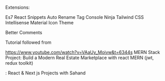 Extensions:

Es7 React Snippets
Auto Rename Tag
Console Ninja
Tailwind CSS Intellisense
Material Icon Theme

Better Comments

Tutorial followed from

https://www.youtube.com/watch?v=VAaUy_Moivw&t=6344s
MERN Stack Project: Build a Modern Real Estate Marketplace with react MERN (jwt, redux toolkit)

: React & Next js Projects with Sahand